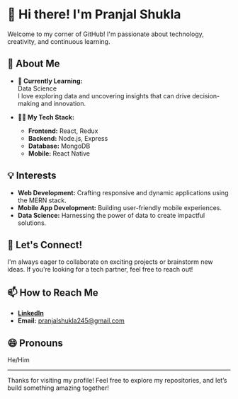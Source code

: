 # 👋 Hi there! I'm Pranjal Shukla

Welcome to my corner of GitHub! I'm passionate about technology, creativity, and continuous learning.

## 🌟 About Me
- **🌱 Currently Learning:**  
  Data Science  
  I love exploring data and uncovering insights that can drive decision-making and innovation.

- **👨‍💻 My Tech Stack:**  
  - **Frontend:** React, Redux  
  - **Backend:** Node.js, Express  
  - **Database:** MongoDB  
  - **Mobile:** React Native  

## 💡 Interests
- **Web Development:** Crafting responsive and dynamic applications using the MERN stack.  
- **Mobile App Development:** Building user-friendly mobile experiences.  
- **Data Science:** Harnessing the power of data to create impactful solutions.

## 🤝 Let's Connect!
I'm always eager to collaborate on exciting projects or brainstorm new ideas. If you're looking for a tech partner, feel free to reach out!

## 📫 How to Reach Me
- **[LinkedIn]('https://www.linkedin.com/in/pranjal-shukla-897967221/')**  
- **Email:** pranjalshukla245@gmail.com

## 😄 Pronouns
He/Him

---

Thanks for visiting my profile! Feel free to explore my repositories, and let’s build something amazing together!
